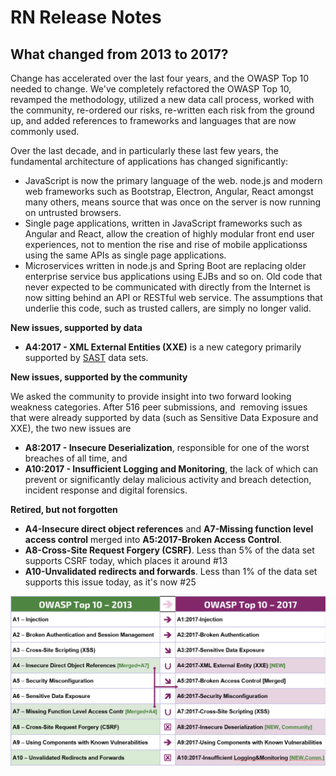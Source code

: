 # RN Release Notes
## What changed from 2013 to 2017?

Change has accelerated over the last four years, and the OWASP Top 10 needed to change. We've completely refactored the OWASP Top 10, revamped the methodology, utilized a new data call process, worked with the community, re-ordered our risks, re-written each risk from the ground up, and added references to frameworks and languages that are now commonly used. 

Over the last decade, and in particularly these last few years, the fundamental architecture of applications has changed significantly:

* JavaScript is now the primary language of the web. node.js and modern web frameworks such as Bootstrap, Electron, Angular, React amongst many others, means source that was once on the server is now running on untrusted browsers.
* Single page applications, written in JavaScript frameworks such as Angular and React, allow the creation of highly modular front end user experiences, not to mention the rise and rise of mobile applicationss using the same APIs as single page applications.
* Microservices written in node.js and Spring Boot are replacing older enterprise service bus applications using EJBs and so on. Old code that never expected to be communicated with directly from the Internet is now sitting behind an API or RESTful web service. The assumptions that underlie this code, such as trusted callers, are simply no longer valid.

**New issues, supported by data**

* **A4:2017 - XML External Entities (XXE)** is a new category primarily supported by [SAST](https://www.owasp.org/index.php/Source_Code_Analysis_Tools) data sets. 

**New issues, supported by the community**

We asked the community to provide insight into two forward looking weakness categories. After 516 peer submissions, and  removing issues that were already supported by data (such as Sensitive Data Exposure and XXE), the two new issues are 

* **A8:2017 - Insecure Deserialization**, responsible for one of the worst breaches of all time, and
* **A10:2017 - Insufficient Logging and Monitoring**, the lack of which can prevent or significantly delay malicious activity and breach detection, incident response and digital forensics.

**Retired, but not forgotten**

* **A4-Insecure direct object references** and **A7-Missing function level access control** merged into **A5:2017-Broken Access Control**.
* **A8-Cross-Site Request Forgery (CSRF)**. Less than 5% of the data set supports CSRF today, which places it around #13 
* **A10-Unvalidated redirects and forwards**. Less than 1% of the data set supports this issue today, as it's now #25

![0x06-release-notes-1](images/0x06-release-notes-1.png)
